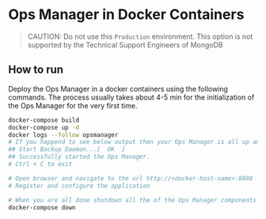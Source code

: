 # Ops Manager in Docker Containers

> CAUTION: Do not use this `Production` environment. This option is not supported by the Technical Support Engineers of MongoDB

## How to run

Deploy the Ops Manager in a docker containers using the following commands. The process usually takes about 4-5 min for the initialization of the Ops Manager for the very first time.

```bash
docker-compose build
docker-compose up -d
docker logs --follow opsmanager
# If you happend to see below output then your Ops Manager is all up and running
## Start Backup Daemon...[  OK  ]
## Successfully started the Ops Manager.
# Ctrl + C to exit

# Open browser and navigate to the url http://<docker-host-name>:8888
# Register and configure the application

# When you are all done shutdown all the of the Ops Manager components
docker-compose down
```
